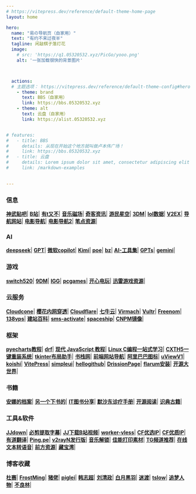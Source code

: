 ```yaml
---
# https://vitepress.dev/reference/default-theme-home-page
layout: home

hero:
  name: "易の导航页（自家用）"
  text: "有约不来过夜半"
  tagline: 闲敲棋子落灯花
  image: 
    # src: 'https://q1.05320532.xyz/PicGo/yooo.png'
    alt: '一张加载很快的背景图片'



  actions:
  # 主题选项： https://vitepress.dev/reference/default-theme-config#hero
    - theme: brand
      text: BBS（自家用）
      link: https://bbs.05320532.xyz
    - theme: alt
      text: 云盘（自家用）
      link: https://alist.05320532.xyz


# features:
#   - title: BBS
#     details: 从现在开始这个地方就叫做卢本伟广场！
#     link: https://bbs.05320532.xyz
#   - title: 云盘
#     details: Lorem ipsum dolor sit amet, consectetur adipiscing elit
#     link: /markdown-examples

 
---
```





### 信息
**[神武贴吧](https://tieba.baidu.com/f?kw=%E7%A5%9E%E6%AD%A6%E9%80%8D%E9%81%A5%E5%A4%96%E4%BC%A0&ie=utf-8)**|
**[B站](https://t.bilibili.com/)**|
**[有t又不](https://www.youtube.com/)**|
**[音乐磁场](https://www.hifini.com/)**|
**[奇客资讯](https://www.solidot.org/)**|
**[游民星空](https://www.gamersky.com/)**|
**[3DM](https://bbs.3dmgame.com/)**|
**[lol数据](https://101.qq.com/#/hero-rank-fight)**|
**[V2EX](https://www.v2ex.com/)**|
**[导航网站](https://item.ink/)**|
**[电影导航](https://www.mfdy.com/)**|
**[电影导航2](https://www.f7s.net/)**|
**[笔点资源](https://www.bidianer.com/)**|


### AI
**[deepseek](https://chat.deepseek.com/)**|
**[GPT](https://chatgpt.com/)**|
**[微软copilot](https://copilot.microsoft.com/)**|
**[Kimi](https://kimi.moonshot.cn/)**|
**[poe](https://poe.com/)**|
**[bz](https://chat.gpt.bz/)**|
**[AI-工具集](https://ai-bot.cn/)**|
**[GPTs](https://chat.openai-now.com/zh)**|
**[gemini](https://gemini.google.com/app)**|


### 游戏
**[switch520](https://www.gamer520.com/)**|
**[9DM](http://www.9dmsgame.net/)**|
**[IGG](https://igg-games.com/)**|
**[pcgames](https://pcgamestorrents.com/)**|
**[开心电玩](https://www.kxdw.com/games/)**|
**[迅雷游戏资源](https://pan.xunlei.com/s/VO6pNlw6JhEpJfnMOmUev1ViA1?pwd=h6ji#)**|

### 云服务
**[Cloudcone](https://app.cloudcone.com/?ref=5264)**|
**[樱花内网穿透](https://www.natfrp.com/)**|
**[Cloudflare](https://dash.cloudflare.com/)**|
**[七牛云](https://portal.qiniu.com/home)**|
**[Virmach](https://billing.virmach.com/)**|
**[Vultr](https://www.vultr.com/?ref=7577665)**|
**[Freenom](https://www.freenom.com/zu/index.html?lang=zu)**|
**[138vps](https://www.138vps.com/)**|
**[建站百科](https://www.jzbk.net/)**|
**[sms-activate](https://sms-activate.org/cn)**|
**[spaceship](https://www.spaceship.com/)**|
**[CNPM镜像](https://registry.npmmirror.com/binary.html)**|

### 框架
**[pyecharts教程](https://www.heywhale.com/mw/project/5eb7958f366f4d002d783d4a)**|
**[drf](https://www.django-rest-framework.org/)**|
**[现代 JavaScript 教程](https://zh.javascript.info/)**|
**[Linux C编程一站式学习](https://akaedu.github.io/book/index.html)**|
**[CXTH5一键重装系统](https://www.cxthhhhh.com/network-reinstall-system-modify)**|
**[tkinter布局助手](https://www.pytk.net/)**|
**[书栈网](https://www.bookstack.cn/)**|
**[前端网站导航](https://www.fly63.com/nav)**|
**[阿里巴巴图标](https://www.iconfont.cn/)**|
**[uViewV1](https://v1.uviewui.com/)**|
**[koishi](https://koishi.chat/zh-CN/)**|
**[VitePress](https://vitepress.vuejs.org/)**|
**[simpleui](https://newpanjing.github.io/simpleui_docs/)**|
**[hellogithub](https://hellogithub.com/)**|
**[DrissionPage](https://drissionpage.cn/)**|
**[flarum安装](https://discuss.flarum.org.cn/d/2195)**|
**[开源大世界](https://kydsj.vip/doku.php?id=wiki:%E7%BD%91%E7%AB%99%E7%9B%AE%E5%BD%95)**|


### 书籍
**[安娜的档案](https://zh.annas-archive.org/)**|
**[另一个下书的](https://bk.hallowlib.org/)**|
**[IT图书分享](https://itbox.cc/)**|
**[默沙东诊疗手册](https://www.msdmanuals.cn/)**|
**[开源阅读](https://gedoor.github.io/)**|
**[识典古籍](https://www.shidianguji.com/)**|

### 工具&软件
**[JJdown](http://client.jijidown.com/)**|
**[必剪提取字幕](https://tool.05320532.xyz/bijian/)**|
**[JJ下载B站视频](https://www.jijidown.com/)**|
**[worker-vless](https://github.com/zizifn/edgetunnel/blob/main/src/worker-vless.js)**|
**[CF优选IP](http://ip.flares.cloud/)**|
**[CF优质IP](https://stock.hostmonit.com/CloudFlareYes)**|
**[有道翻译](https://fanyi.youdao.com/)**|
**[Ping.pe](https://ping.pe/)**|
**[v2rayN发行版](https://github.com/2dust/v2rayN/releases)**|
**[音乐解锁](https://demo.unlock-music.dev/)**|
**[佳能打印素材](https://creativepark.canon/sc/index.html)**|
**[TG频道推荐](https://rectg.com/)**|
**[在线文本转语音](https://www.text-to-speech.cn/)**|
**[前方资源](https://qianfangzy.com/)**|
**[藏宝湾](https://www.iopq.net/)**|



### 博客收藏
**[杜赛](https://www.dusaiphoto.com/)**|
**[FrostMing](https://frostming.com/)**|
**[猪佬](https://aber.sh/)**|
**[piglei](https://www.piglei.com/)**|
**[韩志超](https://www.cnblogs.com/superhin/)**|
**[刘清政](https://www.cnblogs.com/liuqingzheng/)**|
**[白月黑羽](https://www.byhy.net/)**|
**[迷渡](https://justjavac.com/)**|
**[tslow](https://tslow.cn/)**|
**[追梦人物](https://www.zmrenwu.com/)**|
**[不良林](https://bulianglin.com/)**|
